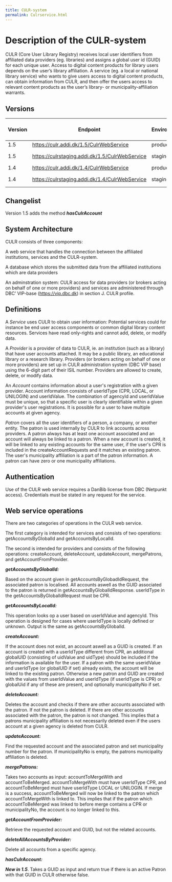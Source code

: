 ```yaml
---
title: CULR-system
permalink: Culrservice.html
---
```

# Description of the CULR-system

CULR (Core User Library Registry) receives local user identifiers from affiliated data providers (eg. libraries) and assigns a global user id (GUID) for each unique user. Access to digital content products for library users depends on the user’s library affiliation. A service (eg. a local or national library service) who wants to give users access to digital content products, can obtain information from CULR, and then offer the users access to relevant content products as the user’s library- or municipality-affiliation warrants.

## Versions

| Version | Endpoint                                           | Environment    | Start of life | End of life | WSDL |
|---------|----------------------------------------------------|----------------|---------------|-------------|------|
| 1.5     | https://culr.addi.dk/1.5/CulrWebService            | production     | 20210623      |             | https://culr.addi.dk/1.5/CulrWebService?wsdl
| 1.5     | https://culrstaging.addi.dk/1.5/CulrWebService     | staging        |               |             | https://culrstaging.addi.dk/1.5/CulrWebService?wsdl
| 1.4     | https://culr.addi.dk/1.4/CulrWebService            | production     | 20181126      |             | https://culr.addi.dk/1.4/CulrWebService?wsdl
| 1.4     | https://culrstaging.addi.dk/1.4/CulrWebService     | staging        |               |             | https://culrstaging.addi.dk/1.4/CulrWebService?wsdl

## Changelist
Version 1.5 adds the method ***hasCulrAccount***

## System Architecture
CULR consists of three components:

A web service that handles the connection between the affiliated institutions, services and the CULR-system.

A database which stores the submitted data from the affiliated institutions which are data providers

An adminstration system: CULR access for data providers (or brokers acting
on behalf of one or more providers) and services are administered through
DBC’ VIP-base (https://vip.dbc.dk) in section J. CULR profile.

## Definitions
A *Service* uses CULR to obtain user information: Potential services could
for instance be end user access components or common digital library
content resources. Services have read only-rights and cannot add,
delete, or modify data.

A *Provider* is a provider of data to CULR, ie. an institution (such as a
library) that have user accounts attached. It may be a public library, an
educational library or a research library. Providers (or brokers acting on
behalf of one or more providers) are set up in CULR administration system
(DBC VIP base) using the 6-digit part of their ISIL number. Providers are
allowed to create, delete, or modify data.

An *Account* contains information about a user's registration with a given
provider. Account information consists of userIdType (CPR, LOCAL, or
UNILOGIN) and userIdValue. The combination of agencyId and userIdValue must
be unique, so that a specific user is clearly identifiable within a given
provider's user registrations. It is possible for a user to have multiple
accounts at given agency.

*Patron* covers all the user identifiers of a person, a company, or another
entity. The patron is used internally by CULR to link accounts across
providers. A patron always has at least one account associated and an
account will always be linked to a patron. When a new account is created,
it will be linked to any existing accounts for the same user, if the user's
CPR is included in the createAccountRequests and it matches an existing
patron. The user's municipality affiliation is a part of the patron
information. A patron can have zero or one municipality affiliations.

## Authentication
Use of the CULR web service requires a DanBib license from DBC (Netpunkt
access). Credentials must be stated in any request for the service.

## Web service operations
There are two categories of operations in the CULR web service.

The first category is intended for services and consists of two operations:
getAccountsByGlobalId and getAccountsByLocalId.

The second is intended for providers and consists of the following
operations: createAccount, deleteAccount, updateAccount, mergePatrons, and
getAccountFromProvider.

***getAccountsByGlobalId:***

Based on the account given in getAccountsByGlobadIdRequest, the associated
patron is localised. All accounts aswell as the GUID associated to the
patron is returned in getAccountsByGlobalIdResponse. userIdType in the
getAccountsByGlobalIdRequest must be CPR.

***getAccountsByLocalId:***

This operation looks op a user based on userIdValue and agencyId. This
operation is designed for cases where userIdType is locally defined or
unknown. Output is the same as getAccountsByGlobalId.

***createAccount:***

If the account does not exist, an account aswell as a GUID is created. If
an account is created with a userIdType different from CPR, an additional
globalUID (consisting of uidValue and uidType) should be included if the
information is available for the user. If a patron with the same
useridValue and userIdType (or globalUID if set) already exists, the
account will be linked to the existing patron. Otherwise a new patron and
GUID are created with the values from userIdValue and userIdType (if
userIdType is CPR) or globalUid if any of these are present, and optionally
municipalityNo if set.

***deleteAccount:***

Deletes the account and checks if there are other accounts associated with
the patron. If not the patron is deleted. If there are other accounts
associated with the patron, the patron is not changed. This implies that a
patrons municipality affiliation is not necessarily deleted even if the
users account at a given agency is deleted from CULR.

***updateAccount:***

Find the requested account and the associated patron and set municipality
number for the patron. If municipalityNo is empty, the patrons
municipality affiliation is deleted.

***mergePatrons:***

Takes two accounts as input: accountToMergeWith and accountToBeMerged.
accountToMergeWith must have userIdType CPR, and accountToBeMerged must
have userIdType LOCAL or UNILOGIN. If merge is a success, accountToBeMerged
will now be linked to the patron which accountToMergeWith is linked to.
This implies that if the patron which accountToBeMerged was linked to
before merge contains a CPR or municipalityNo, the account is no longer
linked to this.

***getAccountFromProvider:***

Retrieve the requested account and GUID, but not the related accounts.

***deleteAllAccountsByProvider:***

Delete all accounts from a specific agency.

***hasCulrAccount:***

***New in 1.5***.
Takes a GUID as input and return true if there is an active Patron with that
GUID in CULR otherwise false.